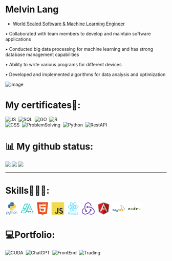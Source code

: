 # Melvin Lang

- [World Scaled Software & Machine Learning Engineer](https://melvinlang.hackerresume.io/b0a7f1be-67a7-4795-b69e-d1645a3f4666)

• Collaborated with team members to develop and maintain software applications

• Conducted big data processing for machine learning and has strong database management capabilities

• Ability to write various programs for different devices

• Developed and implemented algorithms for data analysis and optimization
 
![image](https://user-images.githubusercontent.com/121934188/231032136-5c0d4544-f3a9-4049-830f-1645159c1c92.png)


 
# My certificates👩:
<div>
  <img src="https://user-images.githubusercontent.com/121934188/226462832-73546a70-851f-4ffc-ab81-0bebe5fea68c.png" title="JS" alt="JS" width="205" height="140"/>&nbsp;
  <img src="https://user-images.githubusercontent.com/121934188/226463038-677f61b0-69bc-4000-b196-6ec565d0ea6e.png" title="SQL" alt="SQL" width="205" height="140"/>&nbsp;
  <img src="https://user-images.githubusercontent.com/121934188/226463205-9453387a-51b2-41b0-b323-1ea94b3a3c9d.png" title="GO" alt="GO" width="205" height="140"/>&nbsp;
  <img src="https://user-images.githubusercontent.com/121934188/226465203-b7d40d7c-8d83-4b8e-8528-85f44766129c.png" title="R" alt="R" width="205" height="140"/>&nbsp;
</div>
<div>
  <img src="https://user-images.githubusercontent.com/121934188/226467011-bd615b2c-11d7-46a3-aa13-df1e8394a785.png" title="CSS" alt="CSS" width="205" height="140"/>&nbsp;
  <img src="https://user-images.githubusercontent.com/121934188/226467271-00f038e8-ea77-4c47-b1e1-e938772a8ba0.png" title="ProblemSolving" alt="ProblemSolving" width="205" height="140"/>&nbsp;
    <img src="https://user-images.githubusercontent.com/121934188/226467544-4fe1934d-eb91-4955-9ae4-a86ae3e371d2.png" title="Python" alt="Python" width="205" height="140"/>&nbsp;
      <img src="https://user-images.githubusercontent.com/121934188/226467797-3e3ecd12-deb8-480a-a25d-c13153a8766f.png" title="RestAPI" alt="RestAPI" width="205" height="140"/>&nbsp;
</div>

# 📊 My github status:
![](https://github-readme-stats.vercel.app/api?username=GithubRealFan&theme=dark&hide_border=false&include_all_commits=true&count_private=true)
![](https://github-readme-stats.vercel.app/api/top-langs/?username=GithubRealFan&theme=dark&hide_border=false&include_all_commits=true&count_private=true&layout=compact)
![](https://github-readme-streak-stats.herokuapp.com/?user=GithubRealFan&theme=dark&hide_border=false)

---

# Skills👩🏻‍💻:
<div>
  <img src="https://github.com/devicons/devicon/blob/master/icons/python/python-original-wordmark.svg" title="Python" alt="Java" width="40" height="40"/>&nbsp;
  <img src="https://github.com/devicons/devicon/blob/master/icons/thealgorithms/thealgorithms-original.svg" title="Algorithm" alt="Algorithm" width="40" height="40"/>&nbsp;
  <img src="https://github.com/devicons/devicon/blob/master/icons/html5/html5-original.svg" title="HTML5" alt="HTML" width="40" height="40"/>&nbsp;
  <img src="https://github.com/devicons/devicon/blob/master/icons/javascript/javascript-original.svg" title="JavaScript" alt="JavaScript" width="40" height="40"/>&nbsp;
  <img src="https://github.com/devicons/devicon/blob/master/icons/react/react-original-wordmark.svg" title="React" alt="React" width="40" height="40"/>&nbsp;
  <img src="https://github.com/devicons/devicon/blob/master/icons/redux/redux-original.svg" title="Redux" alt="Redux " width="40" height="40"/>&nbsp;
  <img src="https://github.com/devicons/devicon/blob/master/icons/angularjs/angularjs-original.svg" title="Angular" alt="Angular" width="40" height="40"/>&nbsp;
  <img src="https://github.com/devicons/devicon/blob/master/icons/mysql/mysql-original-wordmark.svg" title="MySQL"  alt="MySQL" width="40" height="40"/>&nbsp;
  <img src="https://github.com/devicons/devicon/blob/master/icons/nodejs/nodejs-original-wordmark.svg" title="NodeJS" alt="NodeJS" width="40" height="40"/>&nbsp;
</div>

# 💻Portfolio:

<div>
  <img src="https://user-images.githubusercontent.com/121934188/226113532-cd583027-17b7-4657-b3c0-9a148ec113a4.JPG" title="CUDA" alt="CUDA" width="205" height="120"/>&nbsp;
  <img src="https://user-images.githubusercontent.com/121934188/226113605-a2fa9ac5-6cf1-4f2e-8b9c-7556633dea64.png" title="ChatGPT" alt="ChatGPT" width="205" height="120"/>&nbsp;
  <img src="https://user-images.githubusercontent.com/121934188/226113620-27ed95ce-b228-4354-ac46-a83704ae258e.png" title="FrontEnd" alt="FrontEnd" width="205" height="120"/>&nbsp;
  <img src="https://user-images.githubusercontent.com/121934188/226114134-b7a63a0f-3167-4d86-b580-2d23654cfcc8.jpg" title="Trading" alt="Trading" width="205" height="120"/>&nbsp;
</div>


<!-- Proudly created with GPRM ( https://gprm.itsvg.in ) -->
